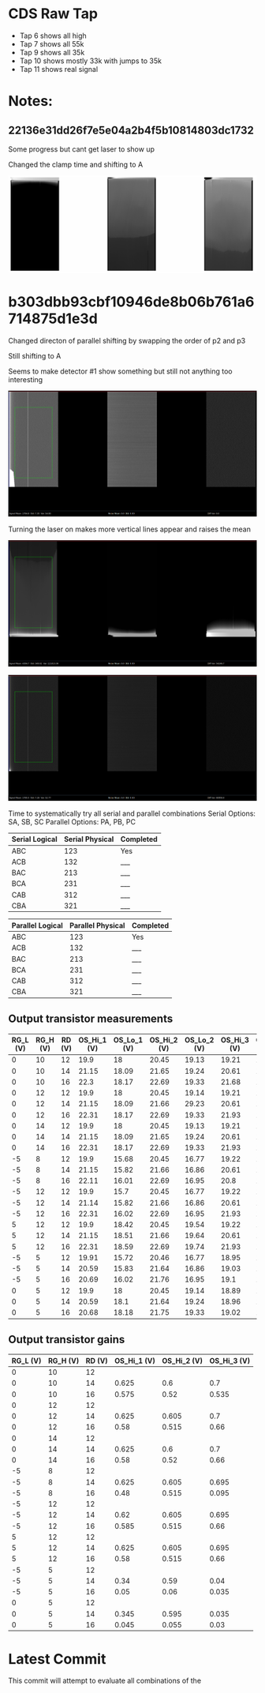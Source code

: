# CDS Raw Tap

- Tap 6 shows all high
- Tap 7 shows all 55k
- Tap 9 shows all 35k
- Tap 10 shows mostly 33k with jumps to 35k
- Tap 11 shows real signal

# Notes:

## 22136e31dd26f7e5e04a2b4f5b10814803dc1732

Some progress but cant get laser to show up

Changed the clamp time and shifting to A

![alt text](../images/22136e31dd26f7e5e04a2b4f5b10814803dc1732_1.png "No Laser")

# b303dbb93cbf10946de8b06b761a6714875d1e3d

Changed directon of parallel shifting by swapping the order of p2 and p3

Still shifting to A

Seems to make detector #1 show something but still not anything too interesting

![alt text](../images/b303dbb93cbf10946de8b06b761a6714875d1e3d_1.png "Parallel other direction")

Turning the laser on makes more vertical lines appear and raises the mean

![alt text](../images/b303dbb93cbf10946de8b06b761a6714875d1e3d_2_laser.png "Parallel other direction with laser")

![alt text](../images/b303dbb93cbf10946de8b06b761a6714875d1e3d_2_nolaser.png "Parallel other direction without laser")


Time to systematically try all serial and parallel combinations
Serial Options: SA, SB, SC
Parallel Options: PA, PB, PC

| Serial Logical | Serial Physical |  Completed  |
|----------------|-----------------|-------------|
| ABC            | 123             |  Yes        |
| ACB            | 132             |  ___        |
| BAC            | 213             |  ___        |
| BCA            | 231             |  ___        |
| CAB            | 312             |  ___        |
| CBA            | 321             |  ___        |

| Parallel Logical | Parallel Physical |  Completed  |
|------------------|-------------------|-------------|
| ABC              | 123               |  Yes        |
| ACB              | 132               |  ___        |
| BAC              | 213               |  ___        |
| BCA              | 231               |  ___        |
| CAB              | 312               |  ___        |
| CBA              | 321               |  ___        |

## Output transistor measurements
| RG_L (V) | RG_H (V) | RD (V) | OS_Hi_1 (V) | OS_Lo_1 (V) | OS_Hi_2 (V) | OS_Lo_2 (V) | OS_Hi_3 (V) | OS_Lo_3 (V) |
|----------|----------|--------|-------------|-------------|-------------|-------------|-------------|-------------|
|        0 |       10 |     12 |        19.9 |          18 |       20.45 |       19.13 |       19.21 |       16.09 |
|        0 |       10 |     14 |       21.15 |       18.09 |       21.65 |       19.24 |       20.61 |       16.12 |
|        0 |       10 |     16 |        22.3 |       18.17 |       22.69 |       19.33 |       21.68 |       16.15 |
|        0 |       12 |     12 |        19.9 |          18 |       20.45 |       19.14 |       19.21 |       16.03 |
|        0 |       12 |     14 |       21.15 |       18.09 |       21.66 |       29.23 |       20.61 |       16.09 |
|        0 |       12 |     16 |       22.31 |       18.17 |       22.69 |       19.33 |       21.93 |       16.14 |
|        0 |       14 |     12 |        19.9 |          18 |       20.45 |       19.13 |       19.21 |       16.09 |
|        0 |       14 |     14 |       21.15 |       18.09 |       21.65 |       19.24 |       20.61 |       16.07 |
|        0 |       14 |     16 |       22.31 |       18.17 |       22.69 |       19.33 |       21.93 |       16.13 |
|       -5 |        8 |     12 |        19.9 |       15.68 |       20.45 |       16.77 |       19.22 |       14.74 |
|       -5 |        8 |     14 |       21.15 |       15.82 |       21.66 |       16.86 |       20.61 |       14.79 |
|       -5 |        8 |     16 |       22.11 |       16.01 |       22.69 |       16.95 |        20.8 |       14.84 |
|       -5 |       12 |     12 |        19.9 |        15.7 |       20.45 |       16.77 |       19.22 |       14.74 |
|       -5 |       12 |     14 |       21.14 |       15.82 |       21.66 |       16.86 |       20.61 |       14.79 |
|       -5 |       12 |     16 |       22.31 |       16.02 |       22.69 |       16.95 |       21.93 |       14.84 |
|        5 |       12 |     12 |        19.9 |       18.42 |       20.45 |       19.54 |       19.22 |       16.56 |
|        5 |       12 |     14 |       21.15 |       18.51 |       21.66 |       19.64 |       20.61 |       16.59 |
|        5 |       12 |     16 |       22.31 |       18.59 |       22.69 |       19.74 |       21.93 |       16.61 |
|       -5 |        5 |     12 |       19.91 |       15.72 |       20.46 |       16.77 |       18.95 |       14.75 |
|       -5 |        5 |     14 |       20.59 |       15.83 |       21.64 |       16.86 |       19.03 |       14.79 |
|       -5 |        5 |     16 |       20.69 |       16.02 |       21.76 |       16.95 |        19.1 |       14.84 |
|        0 |        5 |     12 |        19.9 |          18 |       20.45 |       19.14 |       18.89 |       16.09 |
|        0 |        5 |     14 |       20.59 |        18.1 |       21.64 |       19.24 |       18.96 |       16.16 |
|        0 |        5 |     16 |       20.68 |       18.18 |       21.75 |       19.33 |       19.02 |       16.22 |

## Output transistor gains
| RG_L (V) | RG_H (V) | RD (V) | OS_Hi_1 (V) | OS_Hi_2 (V) | OS_Hi_3 (V) |
|----------|----------|--------|-------------|-------------|-------------|
|        0 |       10 |     12 |             |             |             |
|        0 |       10 |     14 |       0.625 |         0.6 |         0.7 |
|        0 |       10 |     16 |       0.575 |        0.52 |       0.535 |
|        0 |       12 |     12 |             |             |             |
|        0 |       12 |     14 |       0.625 |       0.605 |         0.7 |
|        0 |       12 |     16 |        0.58 |       0.515 |        0.66 |
|        0 |       14 |     12 |             |             |             |
|        0 |       14 |     14 |       0.625 |         0.6 |         0.7 |
|        0 |       14 |     16 |        0.58 |        0.52 |        0.66 |
|       -5 |        8 |     12 |             |             |             |
|       -5 |        8 |     14 |       0.625 |       0.605 |       0.695 |
|       -5 |        8 |     16 |        0.48 |       0.515 |       0.095 |
|       -5 |       12 |     12 |             |             |             |
|       -5 |       12 |     14 |        0.62 |       0.605 |       0.695 |
|       -5 |       12 |     16 |       0.585 |       0.515 |        0.66 |
|        5 |       12 |     12 |             |             |             |
|        5 |       12 |     14 |       0.625 |       0.605 |       0.695 |
|        5 |       12 |     16 |        0.58 |       0.515 |        0.66 |
|       -5 |        5 |     12 |             |             |             |
|       -5 |        5 |     14 |        0.34 |        0.59 |        0.04 |
|       -5 |        5 |     16 |        0.05 |        0.06 |       0.035 |
|        0 |        5 |     12 |             |             |             |
|        0 |        5 |     14 |       0.345 |       0.595 |       0.035 |
|        0 |        5 |     16 |       0.045 |       0.055 |        0.03 |

# Latest Commit

This commit will attempt to evaluate all combinations of the 